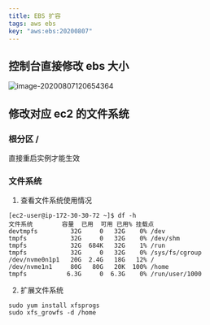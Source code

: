 ```yaml
---
title: EBS 扩容
tags: aws ebs
key: "aws:ebs:20200807"
---
```


## 控制台直接修改 ebs 大小

![image-20200807120654364](https://cdn.jsdelivr.net/gh/chaimch/FigureBed@master/uPic/image-20200807120654364.png)

## 修改对应 ec2 的文件系统

### 根分区 /

直接重启实例才能生效

### 文件系统

1. 查看文件系统使用情况

```
[ec2-user@ip-172-30-30-72 ~]$ df -h
文件系统        容量  已用  可用 已用% 挂载点
devtmpfs         32G     0   32G    0% /dev
tmpfs            32G     0   32G    0% /dev/shm
tmpfs            32G  684K   32G    1% /run
tmpfs            32G     0   32G    0% /sys/fs/cgroup
/dev/nvme0n1p1   20G  2.4G   18G   12% /
/dev/nvme1n1     80G   80G   20K  100% /home
tmpfs           6.3G     0  6.3G    0% /run/user/1000
```

2. 扩展文件系统

```
sudo yum install xfsprogs
sudo xfs_growfs -d /home
```

